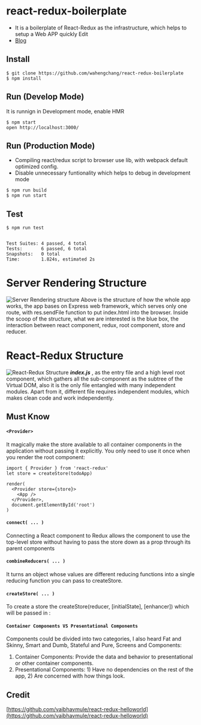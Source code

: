 # react-redux-boilerplate
 - It is a boilerplate of React-Redux as the infrastructure, which helps to setup a Web APP quickly Edit
 - [Blog](https://hackernoon.com/isomorphic-universal-boilerplate-react-redux-server-rendering-tutorial-example-webpack-compenent-6e22106ae285)


## Install

```
$ git clone https://github.com/wahengchang/react-redux-boilerplate
$ npm install
```

## Run (Develop Mode)
It is runnign in Development mode, enable HMR
```
$ npm start
open http://localhost:3000/

```


## Run (Production Mode)
 - Compiling react/redux script to browser use lib, with webpack default optimized config.
 - Disable unnecessary funtionality which helps to debug in development mode
```
$ npm run build
$ npm run start

```

## Test
```
$ npm run test


Test Suites: 4 passed, 4 total
Tests:       6 passed, 6 total
Snapshots:   0 total
Time:        1.824s, estimated 2s

```

# Server Rendering Structure
![Server Rendering structure](https://cdn-images-1.medium.com/max/1500/1*uu7MvpLsU-UUzYCG42M8hA.jpeg "React Redux server rendering structure")
Above is the structure of how the whole app works, the app bases on Express web framework, which serves only one route, with res.sendFile function to put index.html into the browser. Inside the scoop of the structure, what we are interested is the blue box, the interaction between react component, redux, root component, store and reducer.

# React-Redux Structure
![React-Redux Structure](https://cdn-images-1.medium.com/max/1500/1*OueT3QJ51YGt2lwCdkw2sQ.jpeg "React Redux Structure of data, store, props, state and component")
_**index.js**_ , as the entry file and a high level root component, which gathers all the sub-component as the subtree of the Virtual DOM, also it is the only file entangled with many independent modules. Apart from it, different file requires independent modules, which makes clean code and work independently.

## Must Know
#### `<Provider>` 
It magically make the store available to all container components in the application without passing it explicitly. You only need to use it once when you render the root component:
```
import { Provider } from 'react-redux'
let store = createStore(todoApp)

render(
  <Provider store={store}>
    <App />
  </Provider>,
  document.getElementById('root')
)
```

#### `connect( ... )`
Connecting a React component to Redux allows the component to use the top-level store without having to pass the store down as a prop through its parent components

#### `combineReducers( ... )`
It turns an object whose values are different reducing functions into a single reducing function you can pass to createStore.

#### `createStore( ... )`
To create a store the createStore(reducer, [initialState], [enhancer]) which will be passed in <Provider>:

#### `Container Components VS Presentational Components`
Components could be divided into two categories, I also heard Fat and Skinny, Smart and Dumb, Stateful and Pure, Screens and Components:
1. Container Components: Provide the data and behavior to presentational or other container components.
2. Presentational Components: 1) Have no dependencies on the rest of the app, 2) Are concerned with how things look.


## Credit
[https://github.com/vaibhavmule/react-redux-helloworld](https://github.com/vaibhavmule/react-redux-helloworld)